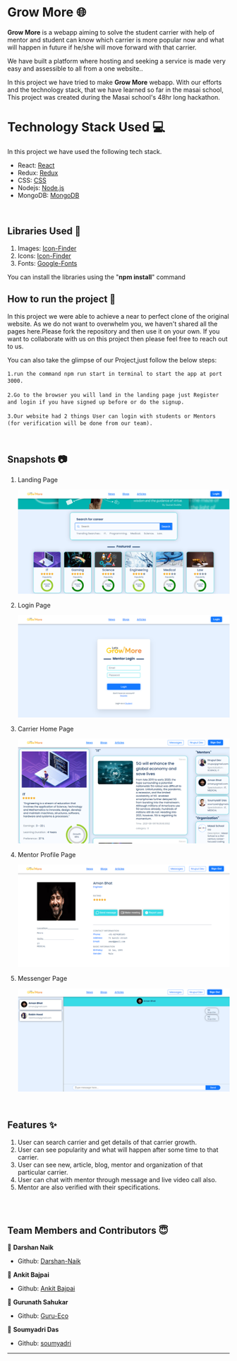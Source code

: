 # Grow More 🌐

**Grow More** is a webapp aiming to solve the student carrier with help of mentor and student can know which carrier is more popular now and what will happen in future if he/she will move forward with that carrier.

We have built a platform where hosting and seeking a service is made very easy and assessible to all from a one website..

In this project we have tried to make **Grow More** webapp. With our efforts and the technology stack, that we have learned so far in the masai school, This project was created during the Masai school's 48hr long hackathon.

# Technology Stack Used 💻

In this project we have used the following tech stack.

- React: [React](https://www.npmjs.com/package/react)
- Redux: [Redux](https://www.npmjs.com/package/redux)
- CSS: [CSS](https://styled-components.com/)
- Nodejs: [Node.js](https://nodejs.org/en/docs/)
- MongoDB: [MongoDB](https://docs.mongodb.com/)

<br>

## Libraries Used 🌟

1. Images: [Icon-Finder](https://www.iconfinder.com/)
2. Icons: [Icon-Finder](https://www.iconfinder.com/)
3. Fonts: [Google-Fonts](https://fonts.google.com/icons)

You can install the libraries using the "**npm install**" command
<br>

## How to run the project 📑

In this project we were able to achieve a near to perfect clone of the original website. As we do not want to overwhelm you, we haven't shared all the pages here.Please fork the repository and then use it on your own. If you want to collaborate with us on this project then please feel free to reach out to us.

You can also take the glimpse of our Project,just follow the below steps:

    1.run the command npm run start in terminal to start the app at port 3000.

    2.Go to the browser you will land in the landing page just Register and login if you have signed up before or do the signup.

    3.Our website had 2 things User can login with students or Mentors (for verification will be done from our team).

<br>

## Snapshots 📷

1. Landing Page

   ![Grow More](https://github.com/Darshan-Naik/hackathon-binary/blob/master/Client/public/Images/grow1.PNG)

2. Login Page

   ![Grow More](https://github.com/Darshan-Naik/hackathon-binary/blob/master/Client/public/Images/grow2.PNG)

3. Carrier Home Page

   ![Grow More](https://github.com/Darshan-Naik/hackathon-binary/blob/master/Client/public/Images/grow3.PNG)

4. Mentor Profile Page

   ![Grow More](https://github.com/Darshan-Naik/hackathon-binary/blob/master/Client/public/Images/growProfile.PNG)

5. Messenger Page

   ![Grow More](https://github.com/Darshan-Naik/hackathon-binary/blob/master/Client/public/Images/growMsg.PNG)

<br>

## Features ✨

1. User can search carrier and get details of that carrier growth.
2. User can see popularity and what will happen after some time to that carrier.
3. User can see new, article, blog, mentor and organization of that particular carrier.
4. User can chat with mentor through message and live video call also.
5. Mentor are also verified with their specifications.

<br>

<!-- ## Demo 🎥 -->

<!--
[Grow More_clone](https://kkk) -->

<br>

## Team Members and Contributors 😇

👤 **Darshan Naik**

- Github: [Darshan-Naik](https://github.com/Darshan-Naik)

👤 **Ankit Bajpai**

- Github: [Ankit Bajpai](https://github.com/ankitbajpai1607)

👤 **Gurunath Sahukar**

- Github: [Guru-Eco](https://github.com/Guru-Eco)

👤 **Soumyadri Das**

- Github: [soumyadri](https://github.com/soumyadri)

---
